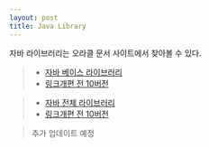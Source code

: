 ```yaml
---
layout: post
title: Java Library
---
```



자바 라이브러리는 오라클 문서 사이트에서 찾아볼 수 있다.

> * [자바 베이스 라이브러리](https://docs.oracle.com/en/java/javase/17/docs/api/java.base/module-summary.html)
> * [링크개편 전 10버전](https://docs.oracle.com/javase/10/docs/api/java.base-summary.html)

> * [자바 전체 라이브러리](https://docs.oracle.com/en/java/javase/17/docs/api/index.html)
> * [링크개편 전 10버전](https://docs.oracle.com/javase/10/docs/api/overview-summary.html)

> 추가 업데이트 예정
